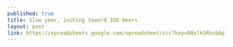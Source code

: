 ```yaml
---
published: true
title: Slow year, inching toward 350 beers
layout: post
link: https://spreadsheets.google.com/spreadsheet/ccc?key=0AslkSRhsbAp1cC05VHRTa2wtV3BRbnBwQTRjRkpiQkE&hl=en_US
---
```


